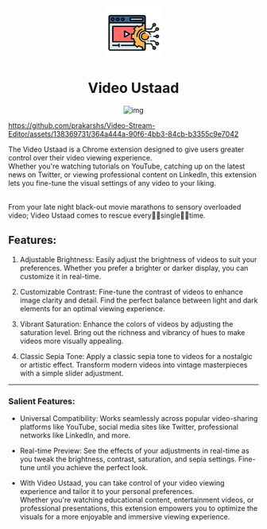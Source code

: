 <div align="center">
  <div href="https://github.com/prakarshs/">
    <img src="images/icon.png" alt="Logo" width="110" height="105">
  </div>

# Video Ustaad
  </div>

<div align="center">
   <img src="https://github.com/prakarshs/Video-Stream-Editor/assets/138369731/ba1c048e-7b62-4284-b302-3237d6e05c0a" alt="img" width="600" height="350">
</div>


https://github.com/prakarshs/Video-Stream-Editor/assets/138369731/364a444a-90f6-4bb3-84cb-b3355c9e7042


The Video Ustaad is a Chrome extension designed to give users greater control over their video viewing experience. 
<br>Whether you're watching tutorials on YouTube, catching up on the latest news on Twitter, or viewing professional content on LinkedIn, this extension lets you fine-tune the visual settings of any video to your liking.

<br>From your late night black-out movie marathons to sensory overloaded video; Video Ustaad comes to rescue every👏🏻single👏🏻time.

## Features:

1. Adjustable Brightness: Easily adjust the brightness of videos to suit your preferences. Whether you prefer a brighter or darker display, you can customize it in real-time.
   
2. Customizable Contrast: Fine-tune the contrast of videos to enhance image clarity and detail. Find the perfect balance between light and dark elements for an optimal viewing experience.

3. Vibrant Saturation: Enhance the colors of videos by adjusting the saturation level. Bring out the richness and vibrancy of hues to make videos more visually appealing.

4. Classic Sepia Tone: Apply a classic sepia tone to videos for a nostalgic or artistic effect. Transform modern videos into vintage masterpieces with a simple slider adjustment.

---


### Salient Features:

- Universal Compatibility: Works seamlessly across popular video-sharing platforms like YouTube, social media sites like Twitter, professional networks like LinkedIn, and more.
  
- Real-time Preview: See the effects of your adjustments in real-time as you tweak the brightness, contrast, saturation, and sepia settings. Fine-tune until you achieve the perfect look.

- With Video Ustaad, you can take control of your video viewing experience and tailor it to your personal preferences. <br>
Whether you're watching educational content, entertainment videos, or professional presentations, this extension empowers you to optimize the visuals for a more enjoyable and immersive viewing experience.
